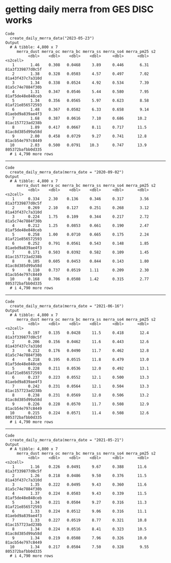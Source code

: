 # getting daily merra from GES DISC works

    Code
      create_daily_merra_data("2023-05-23")
    Output
      # A tibble: 4,800 x 7
         merra_dust merra_oc merra_bc merra_ss merra_so4 merra_pm25 s2              
              <dbl>    <dbl>    <dbl>    <dbl>     <dbl>      <dbl> <s2cell>        
       1       1.46    0.308   0.0468     3.89     0.446       6.31 81a3f339877d0c5f
       2       1.38    0.328   0.0503     4.57     0.497       7.02 81a43f437c7a310d
       3       1.34    0.338   0.0524     4.92     0.534       7.39 81a5c74e7884f30b
       4       1.31    0.347   0.0546     5.44     0.580       7.95 81af5de48e848ceb
       5       1.34    0.356   0.0565     5.97     0.623       8.58 81af21e856572593
       6       1.48    0.367   0.0582     6.33     0.658       9.14 81aebd9a839ae4f3
       7       1.68    0.387   0.0616     7.10     0.686      10.2  81ac157723ad238b
       8       1.89    0.417   0.0667     8.11     0.717      11.5  81ac8d385d99a58d
       9       2.00    0.458   0.0729     9.27     0.741      12.8  81acb54e797c8449
      10       2.03    0.500   0.0791    10.3      0.747      13.9  805372bafbb0d335
      # i 4,790 more rows

---

    Code
      create_daily_merra_data(merra_date = "2020-09-02")
    Output
      # A tibble: 4,800 x 7
         merra_dust merra_oc merra_bc merra_ss merra_so4 merra_pm25 s2              
              <dbl>    <dbl>    <dbl>    <dbl>     <dbl>      <dbl> <s2cell>        
       1      0.334    2.30    0.136     0.346     0.317       3.56 81a3f339877d0c5f
       2      0.269    2.10    0.127     0.251     0.268       3.12 81a43f437c7a310d
       3      0.224    1.75    0.109     0.344     0.217       2.72 81a5c74e7884f30b
       4      0.212    1.25    0.0853    0.661     0.190       2.47 81af5de48e848ceb
       5      0.258    1.00    0.0710    0.665     0.175       2.24 81af21e856572593
       6      0.252    0.791   0.0561    0.543     0.148       1.85 81aebd9a839ae4f3
       7      0.171    0.503   0.0392    0.582     0.109       1.45 81ac157723ad238b
       8      0.105    0.605   0.0453    0.844     0.143       1.80 81ac8d385d99a58d
       9      0.110    0.737   0.0519    1.11      0.209       2.30 81acb54e797c8449
      10      0.168    0.706   0.0508    1.42      0.315       2.77 805372bafbb0d335
      # i 4,790 more rows

---

    Code
      create_daily_merra_data(merra_date = "2021-06-16")
    Output
      # A tibble: 4,800 x 7
         merra_dust merra_oc merra_bc merra_ss merra_so4 merra_pm25 s2              
              <dbl>    <dbl>    <dbl>    <dbl>     <dbl>      <dbl> <s2cell>        
       1      0.197    0.135   0.0428     11.5     0.418       12.4 81a3f339877d0c5f
       2      0.206    0.156   0.0462     11.6     0.443       12.6 81a43f437c7a310d
       3      0.212    0.176   0.0490     11.7     0.462       12.8 81a5c74e7884f30b
       4      0.218    0.195   0.0515     11.8     0.479       13.0 81af5de48e848ceb
       5      0.228    0.211   0.0536     12.0     0.492       13.1 81af21e856572593
       6      0.237    0.223   0.0552     12.1     0.500       13.3 81aebd9a839ae4f3
       7      0.242    0.231   0.0564     12.1     0.504       13.3 81ac157723ad238b
       8      0.238    0.231   0.0569     12.0     0.506       13.2 81ac8d385d99a58d
       9      0.226    0.228   0.0570     11.7     0.508       12.9 81acb54e797c8449
      10      0.215    0.224   0.0571     11.4     0.508       12.6 805372bafbb0d335
      # i 4,790 more rows

---

    Code
      create_daily_merra_data(merra_date = "2021-05-21")
    Output
      # A tibble: 4,800 x 7
         merra_dust merra_oc merra_bc merra_ss merra_so4 merra_pm25 s2              
              <dbl>    <dbl>    <dbl>    <dbl>     <dbl>      <dbl> <s2cell>        
       1       1.16    0.226   0.0491     9.67     0.388      11.6  81a3f339877d0c5f
       2       1.26    0.218   0.0486     9.50     0.376      11.5  81a43f437c7a310d
       3       1.35    0.222   0.0495     9.43     0.360      11.6  81a5c74e7884f30b
       4       1.37    0.224   0.0503     9.43     0.339      11.5  81af5de48e848ceb
       5       1.34    0.221   0.0504     9.27     0.316      11.3  81af21e856572593
       6       1.33    0.224   0.0512     9.06     0.316      11.1  81aebd9a839ae4f3
       7       1.33    0.227   0.0519     8.77     0.321      10.8  81ac157723ad238b
       8       1.34    0.224   0.0516     8.41     0.323      10.5  81ac8d385d99a58d
       9       1.34    0.219   0.0508     7.96     0.326      10.0  81acb54e797c8449
      10       1.34    0.217   0.0504     7.50     0.328       9.55 805372bafbb0d335
      # i 4,790 more rows

